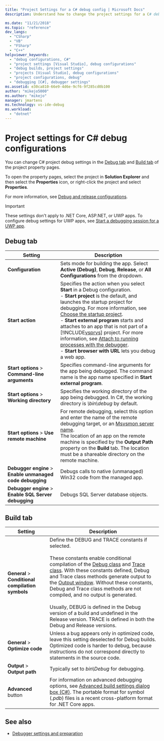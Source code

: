 ```yaml
---
title: "Project Settings for a C# debug config | Microsoft Docs"
description: Understand how to change the project settings for a C# debug configuration in Visual Studio, using the Debug tab and Build tab of the project property pages.

ms.date: "11/21/2018"
ms.topic: "reference"
dev_langs:
  - "CSharp"
  - "VB"
  - "FSharp"
  - "C++"
helpviewer_keywords:
  - "debug configurations, C#"
  - "project settings [Visual Studio], debug configurations"
  - "debug builds, project settings"
  - "projects [Visual Studio], debug configurations"
  - "project configurations, debug"
  - "debugging [C#], debugger settings"
ms.assetid: e30ca810-66e9-4d6e-9cf6-9f285cd0b100
author: "mikejo5000"
ms.author: "mikejo"
manager: jmartens
ms.technology: vs-ide-debug
ms.workload:
  - "dotnet"
---
```

# Project settings for  C# debug configurations

You can change C# project debug settings in the [Debug tab](#debug-tab) and [Build tab](#build-tab) of the project property pages.

To open the property pages, select the project in **Solution Explorer** and then select the **Properties** icon, or right-click the project and select **Properties**.

For more information, see [Debug and release configurations](how-to-set-debug-and-release-configurations.md).

>[!IMPORTANT]
>These settings don't apply to .NET Core, ASP.NET, or UWP apps. To configure debug settings for UWP apps, see [Start a debugging session for a UWP app](start-a-debugging-session-for-a-store-app-in-visual-studio-vb-csharp-cpp-and-xaml.md).

## Debug tab

|Setting|Description|
|-------------------------------------| - |
| **Configuration** | Sets mode for building the app. Select **Active (Debug)**, **Debug**, **Release**, or **All Configurations** from the dropdown. |
| **Start action** | Specifies the action when you select **Start** in a Debug configuration.<br />- **Start project** is the default, and launches the startup project for debugging. For more information, see [Choose the startup project](/previous-versions/visualstudio/visual-studio-2010/0s590bew(v=vs.100)).<br />- **Start external program** starts and attaches to an app that is not part of a [!INCLUDE[vsprvs](../code-quality/includes/vsprvs_md.md)] project. For more information, see [Attach to running processes with the debugger](attach-to-running-processes-with-the-visual-studio-debugger.md).<br />- **Start browser with URL** lets you debug a web app. |
| **Start options** > **Command-line arguments** | Specifies command-line arguments for the app being debugged. The command name is the app name specified in **Start external program**. |
| **Start options** > **Working directory** | Specifies the working directory of the app being debugged. In C#, the working directory is *\bin\debug* by default.
| **Start options** > **Use remote machine**|For remote debugging, select this option and enter the name of the remote debugging target, or an [Msvsmon server name](../debugger/remote-debugging.md). <br />The location of an app on the remote machine is specified by the **Output Path** property on the **Build** tab. The location must be a shareable directory on the remote machine.
| **Debugger engine** > **Enable unmanaged code debugging** | Debugs calls to native (unmanaged) Win32 code from the managed app. |
| **Debugger engine** > **Enable SQL Server debugging** | Debugs SQL Server database objects. |

## Build tab

|Setting|Description|
|-------------|-----------------|
|**General** > **Conditional compilation symbols**|Define the DEBUG and TRACE constants if selected.<br /><br /> These constants enable conditional compilation of the [Debug class](/dotnet/api/system.diagnostics.debug) and [Trace class](/dotnet/api/system.diagnostics.trace). With these constants defined, Debug and Trace class methods generate output to the [Output window](../ide/reference/output-window.md). Without these constants, Debug and Trace class methods are not compiled, and no output is generated.<br /><br />Usually, DEBUG is defined in the Debug version of a build and undefined in the Release version. TRACE is defined in both the Debug and Release versions.|
|**General** > **Optimize code**|Unless a bug appears only in optimized code, leave this setting deselected for Debug builds. Optimized code is harder to debug, because instructions do not correspond directly to statements in the source code.|
|**Output** > **Output path**|Typically set to *bin\Debug* for debugging.|
|**Advanced** button|For information on advanced debugging options, see [Advanced build settings dialog box (C#)](../ide/reference/advanced-build-settings-dialog-box-csharp.md). The portable format for symbol (*.pdb*) files is a recent cross-platform format for .NET Core apps.

## See also
- [Debugger settings and preparation](../debugger/debugger-settings-and-preparation.md)